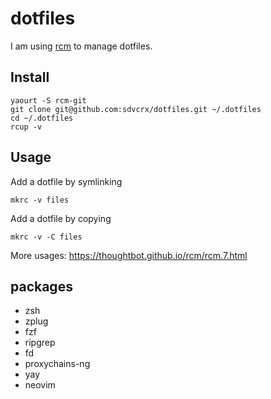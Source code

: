 # dotfiles #

I am using [rcm](https://github.com/thoughtbot/rcm) to manage dotfiles.

## Install ##

    yaourt -S rcm-git
    git clone git@github.com:sdvcrx/dotfiles.git ~/.dotfiles
    cd ~/.dotfiles
    rcup -v

## Usage ##

Add a dotfile by symlinking

    mkrc -v files

Add a dotfile by copying

    mkrc -v -C files

More usages: https://thoughtbot.github.io/rcm/rcm.7.html

## packages ##

- zsh
- zplug
- fzf
- ripgrep
- fd
- proxychains-ng
- yay
- neovim
